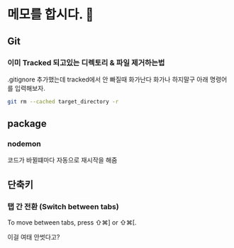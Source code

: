 # 메모를 합시다. 📝

## Git

### 이미 Tracked 되고있는 디렉토리 & 파일 제거하는법

.gitignore 추가했는데 tracked에서 안 빠질때 화가난다 화가나 하지말구 아래 명령어를 입력해보자.

``` bash
git rm --cached target_directory -r 
```

## package

### nodemon

코드가 바뀔떄마다 자동으로 재시작을 해줌

## 단축키

### 탭 간 전환 (Switch between tabs)

To move between tabs, press ⇧⌘] or ⇧⌘[.

이걸 여태 안썻다고?